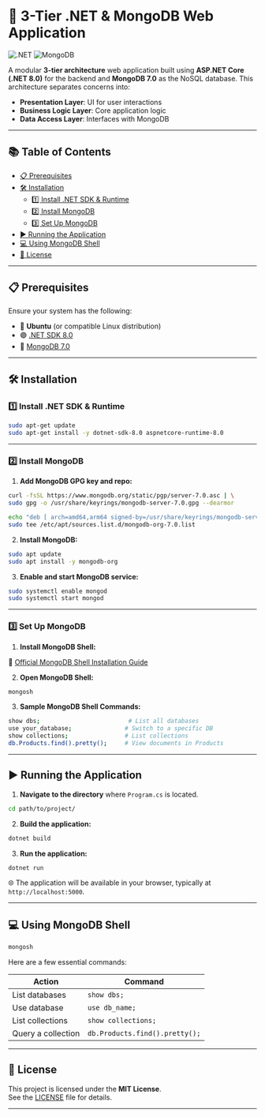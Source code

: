 # 🚀 3-Tier .NET & MongoDB Web Application
![.NET](https://img.shields.io/badge/.NET-8.0-purple?logo=dotnet)
![MongoDB](https://img.shields.io/badge/MongoDB-7.0-green?logo=mongodb)

A modular **3-tier architecture** web application built using **ASP.NET Core (.NET 8.0)** for the backend and **MongoDB 7.0** as the NoSQL database. This architecture separates concerns into:
- **Presentation Layer**: UI for user interactions
- **Business Logic Layer**: Core application logic
- **Data Access Layer**: Interfaces with MongoDB

---

## 📚 Table of Contents

- [📋 Prerequisites](#-prerequisites)
- [🛠 Installation](#-installation)
  - [1️⃣ Install .NET SDK & Runtime](#1️⃣-install-net-sdk--runtime)
  - [2️⃣ Install MongoDB](#2️⃣-install-mongodb)
  - [3️⃣ Set Up MongoDB](#3️⃣-set-up-mongodb)
- [▶️ Running the Application](#️-running-the-application)
- [💻 Using MongoDB Shell](#-using-mongodb-shell)
- [🪪 License](#-license)

---

## 📋 Prerequisites

Ensure your system has the following:

- 🐧 **Ubuntu** (or compatible Linux distribution)
- 🟣 [.NET SDK 8.0](https://dotnet.microsoft.com/download/dotnet/8.0)  
- 🍃 [MongoDB 7.0](https://www.mongodb.com/try/download/community)

---

## 🛠 Installation

### 1️⃣ Install .NET SDK & Runtime

```bash
sudo apt-get update
sudo apt-get install -y dotnet-sdk-8.0 aspnetcore-runtime-8.0
```

---

### 2️⃣ Install MongoDB

1. **Add MongoDB GPG key and repo:**

```bash
curl -fsSL https://www.mongodb.org/static/pgp/server-7.0.asc | \
sudo gpg -o /usr/share/keyrings/mongodb-server-7.0.gpg --dearmor
```

```bash
echo "deb [ arch=amd64,arm64 signed-by=/usr/share/keyrings/mongodb-server-7.0.gpg ] https://repo.mongodb.org/apt/ubuntu jammy/mongodb-org/7.0 multiverse" | \
sudo tee /etc/apt/sources.list.d/mongodb-org-7.0.list
```

2. **Install MongoDB:**

```bash
sudo apt update
sudo apt install -y mongodb-org
```

3. **Enable and start MongoDB service:**

```bash
sudo systemctl enable mongod
sudo systemctl start mongod
```

---

### 3️⃣ Set Up MongoDB

1. **Install MongoDB Shell:**

📖 [Official MongoDB Shell Installation Guide](https://www.mongodb.com/docs/mongodb-shell/install/)

2. **Open MongoDB Shell:**

```bash
mongosh
```

3. **Sample MongoDB Shell Commands:**

```bash
show dbs;                         # List all databases
use your_database;               # Switch to a specific DB
show collections;                # List collections
db.Products.find().pretty();     # View documents in Products
```

---

## ▶️ Running the Application

1. **Navigate to the directory** where `Program.cs` is located.

```bash
cd path/to/project/
```

2. **Build the application:**

```bash
dotnet build
```

3. **Run the application:**

```bash
dotnet run
```

🌐 The application will be available in your browser, typically at `http://localhost:5000`.

---

## 💻 Using MongoDB Shell

```bash
mongosh
```

Here are a few essential commands:

| Action | Command |
|--------|---------|
| List databases | `show dbs;` |
| Use database | `use db_name;` |
| List collections | `show collections;` |
| Query a collection | `db.Products.find().pretty();` |

---

## 🪪 License

This project is licensed under the **MIT License**.  
See the [LICENSE](LICENSE) file for details.

---

